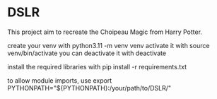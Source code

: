 # DSLR
This project aim to recreate the Choipeau Magic from Harry Potter.

create your venv with python3.11 -m venv venv
activate it with source venv/bin/activate
you can deactivate it with deactivate

install the required libraries with pip install -r requirements.txt

to allow module imports, use
export PYTHONPATH="${PYTHONPATH}:/your/path/to/DSLR/"


